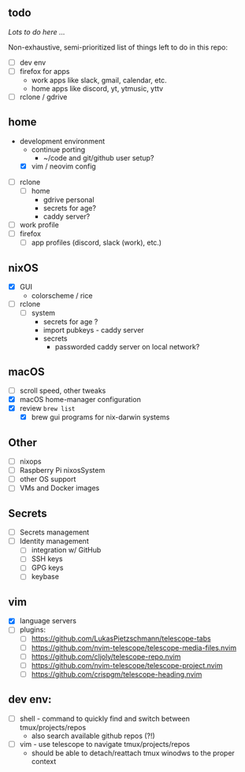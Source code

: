 todo
---

_Lots to do here ..._

Non-exhaustive, semi-prioritized list of things left to do in this repo:

- [ ] dev env
- [ ] firefox for apps
    - work apps like slack, gmail, calendar, etc.
    - home apps like discord, yt, ytmusic, yttv
- [ ] rclone / gdrive

## home
- development environment
    - continue porting
        - ~/code and git/github user setup?
    - [x] vim / neovim config
- [ ] rclone
    - [ ] home
        - gdrive personal
        - secrets for age?
        - caddy server?
- [ ] work profile
- [ ] firefox
    - [ ] app profiles (discord, slack (work), etc.)

## nixOS
- [x] GUI
    - colorscheme / rice
- [ ] rclone
    - [ ] system
        - secrets for age ?
        - import pubkeys - caddy server
        - secrets
            - passworded caddy server on local network?

## macOS
- [ ] scroll speed, other tweaks
- [x] macOS home-manager configuration
- [x] review `brew list`
  - [x] brew gui programs for nix-darwin systems

## Other
- [ ] nixops
- [ ] Raspberry Pi nixosSystem
- [ ] other OS support
- [ ] VMs and Docker images

## Secrets
- [ ] Secrets management
- [ ] Identity management
    - [ ] integration w/ GitHub
    - [ ] SSH keys
    - [ ] GPG keys
    - [ ] keybase

## vim
 - [x] language servers
 - [ ] plugins:
     - [ ] https://github.com/LukasPietzschmann/telescope-tabs
     - [ ] https://github.com/nvim-telescope/telescope-media-files.nvim
     - [ ] https://github.com/cljoly/telescope-repo.nvim
     - [ ] https://github.com/nvim-telescope/telescope-project.nvim
     - [ ] https://github.com/crispgm/telescope-heading.nvim

## dev env:
- [ ] shell - command to quickly find and switch between tmux/projects/repos
    - also search available github repos (?!)
- [ ] vim - use telescope to navigate tmux/projects/repos
    - should be able to detach/reattach tmux winodws to the proper context


